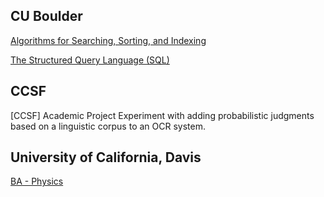 
## CU Boulder
[Algorithms for Searching, Sorting, and Indexing](https://www.coursera.org/account/accomplishments/verify/R9FKFC5Y4GLK)

[The Structured Query Language (SQL)](https://www.coursera.org/account/accomplishments/verify/NQAH68QLKJ5G?utm_source=link&utm_medium=certificate&utm_content=cert_image&utm_campaign=pdf_header_button&utm_product=course)

## CCSF
[CCSF] Academic Project
Experiment with adding probabilistic judgments based on a linguistic corpus to an OCR system.

## University of California, Davis
[BA - Physics](https://physics.ucdavis.edu/)

